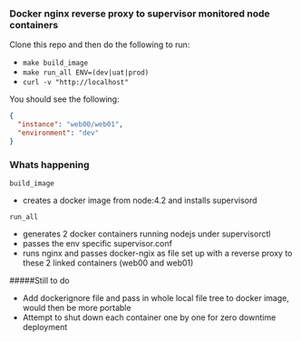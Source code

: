 ### Docker nginx reverse proxy to supervisor monitored node containers

Clone this repo and then do the following to run:  

* `make build_image`
* `make run_all ENV=(dev|uat|prod)`
* `curl -v "http://localhost"`

You should see the following:

```json
{
  "instance": "web00/web01",
  "environment": "dev"
}
```

### Whats happening

`build_image`  
* creates a docker image from node:4.2 and installs supervisord

`run_all`  
* generates 2 docker containers running nodejs under supervisorctl
* passes the env specific supervisor.conf 
* runs nginx and passes docker-ngix as file set up with a reverse proxy to these 2 linked containers (web00 and web01)

#####Still to do
* Add dockerignore file and pass in whole local file tree to docker image, would then be more portable
* Attempt to shut down each container one by one for zero downtime deployment
